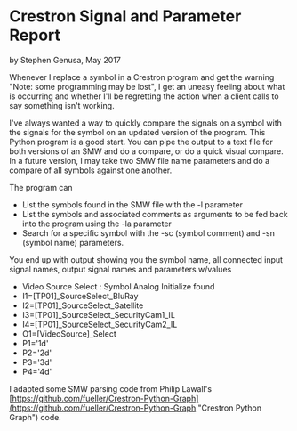 # Crestron Signal and Parameter Report

by Stephen Genusa, May 2017

Whenever I replace a symbol in a Crestron program and get the warning "Note: some programming may be lost", I get an uneasy feeling about what is occurring and whether I'll be regretting the action when a client calls to say something isn't working. 

I've always wanted a way to quickly compare the signals on a symbol with the signals for the symbol on an updated version of the program. This Python program is a good start. You can pipe the output to a text file for both versions of an SMW and do a compare, or do a quick visual compare. In a future version, I may take two SMW file name parameters and do a compare of all symbols against one another.

The program can
 
- List the symbols found in the SMW file with the -l parameter
- List the symbols and associated comments as arguments to be fed back into the  program using the -la parameter
- Search for a specific symbol with the -sc (symbol comment) and -sn (symbol name) parameters.

You end up with output showing you the symbol name, all connected input signal names, output signal names and parameters w/values

- Video Source Select : Symbol Analog Initialize found
- I1=[TP01]_SourceSelect_BluRay
- I2=[TP01]_SourceSelect_Satellite
- I3=[TP01]_SourceSelect_SecurityCam1_IL
- I4=[TP01]_SourceSelect_SecurityCam2_IL
- O1=[VideoSource]_Select
- P1='1d'
- P2='2d'
- P3='3d'
- P4='4d'

I adapted some SMW parsing code from Philip Lawall's [https://github.com/fueller/Crestron-Python-Graph](https://github.com/fueller/Crestron-Python-Graph "Crestron Python Graph") code.
